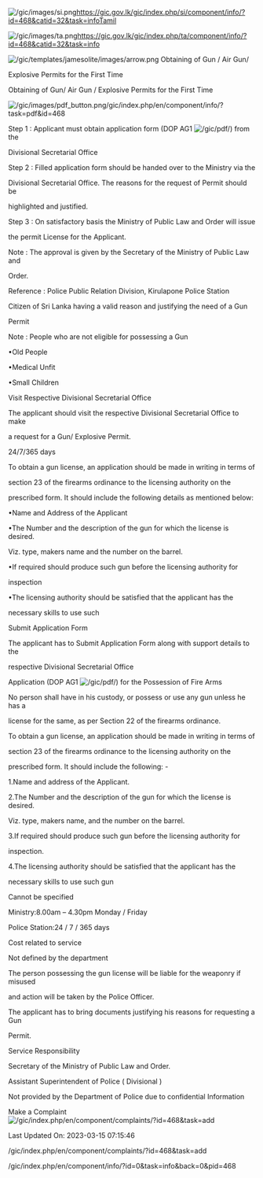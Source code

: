 <!-- Source: https://gic.gov.lk/gic/index.php/en/component/info/?id=468&catid=32&task=info -->

![/gic/images/si.png](/gic/images/si.png)https://gic.gov.lk/gic/index.php/si/component/info/?id=468&catid=32&task=infoTamil

![/gic/images/ta.png](/gic/images/ta.png)https://gic.gov.lk/gic/index.php/ta/component/info/?id=468&catid=32&task=info

![/gic/templates/jamesolite/images/arrow.png](/gic/templates/jamesolite/images/arrow.png) Obtaining of Gun / Air Gun/

Explosive Permits for the First Time

Obtaining of Gun/ Air Gun / Explosive Permits for the First Time

![/gic/images/pdf_button.png](/gic/images/pdf_button.png)/gic/index.php/en/component/info/?task=pdf&id=468

Step 1 : Applicant must obtain application form (DOP AG1 ![/gic/pdf/](/gic/pdf/)) from the

Divisional Secretarial Office

Step 2 : Filled application form should be handed over to the Ministry via the

Divisional Secretarial Office. The reasons for the request of Permit should be

highlighted and justified.

Step 3 : On satisfactory basis the Ministry of Public Law and Order will issue

the permit License for the Applicant.

Note : The approval is given by the Secretary of the Ministry of Public Law and

Order.

Reference : Police Public Relation Division, Kirulapone Police Station

Citizen of Sri Lanka having a valid reason and justifying the need of a Gun

Permit

Note : People who are not eligible for possessing a Gun

•Old People

•Medical Unfit

•Small Children

Visit Respective Divisional Secretarial Office

The applicant should visit the respective Divisional Secretarial Office to make

a request for a Gun/ Explosive Permit.

24/7/365 days

To obtain a gun license, an application should be made in writing in terms of

section 23 of the firearms ordinance to the licensing authority on the

prescribed form. It should include the following details as mentioned below:

•Name and Address of the Applicant

•The Number and the description of the gun for which the license is desired.

Viz. type, makers name and the number on the barrel.

•If required should produce such gun before the licensing authority for

inspection

•The licensing authority should be satisfied that the applicant has the

necessary skills to use such

Submit Application Form

The applicant has to Submit Application Form along with support details to the

respective Divisional Secretarial Office

Application (DOP AG1 ![/gic/pdf/](/gic/pdf/)) for the Possession of Fire Arms

No person shall have in his custody, or possess or use any gun unless he has a

license for the same, as per Section 22 of the firearms ordinance.

To obtain a gun license, an application should be made in writing in terms of

section 23 of the firearms ordinance to the licensing authority on the

prescribed form. It should include the following: -

1.Name and address of the Applicant.

2.The Number and the description of the gun for which the license is desired.

Viz. type, makers name, and the number on the barrel.

3.If required should produce such gun before the licensing authority for

inspection.

4.The licensing authority should be satisfied that the applicant has the

necessary skills to use such gun

Cannot be specified

Ministry:8.00am – 4.30pm Monday / Friday

Police Station:24 / 7 / 365 days

Cost related to service

Not defined by the department

The person possessing the gun license will be liable for the weaponry if misused

and action will be taken by the Police Officer.

The applicant has to bring documents justifying his reasons for requesting a Gun

Permit.

Service Responsibility

Secretary of the Ministry of Public Law and Order.

Assistant Superintendent of Police ( Divisional )

Not provided by the Department of Police due to confidential Information

Make a Complaint ![/gic/index.php/en/component/complaints/?id=468&task=add](/gic/index.php/en/component/complaints/?id=468&task=add)

Last Updated On: 2023-03-15 07:15:46

/gic/index.php/en/component/complaints/?id=468&task=add

/gic/index.php/en/component/info/?id=0&task=info&back=0&pid=468
